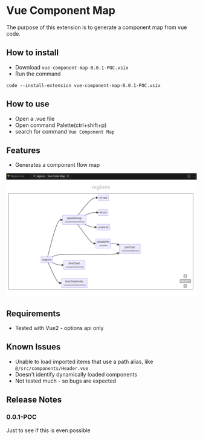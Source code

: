 # Vue Component Map
The purpose of this extension is to generate a component map from vue code.

## How to install
* Download ```vue-component-map-0.0.1-POC.vsix```  
* Run the command 
```
code --install-extension vue-component-map-0.0.1-POC.vsix
```


## How to use
* Open a .vue file  
* Open command Palette(ctrl+shift+p)  
* search for command ```Vue Component Map```  


## Features

* Generates a component flow map  

![Convert code to chart](imgs/flowDiagram.png)

## Requirements

* Tested with Vue2 - options api only

## Known Issues

* Unable to load imported items that use a path alias, like ```@/src/components/Header.vue```   
* Doesn't identify dynamically loaded components  
* Not tested much - so bugs are expected   

## Release Notes

### 0.0.1-POC

Just to see if this is even possible
